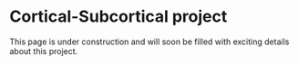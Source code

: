# Cortical-Subcortical project

This page is under construction and will soon be filled with exciting details about this project.